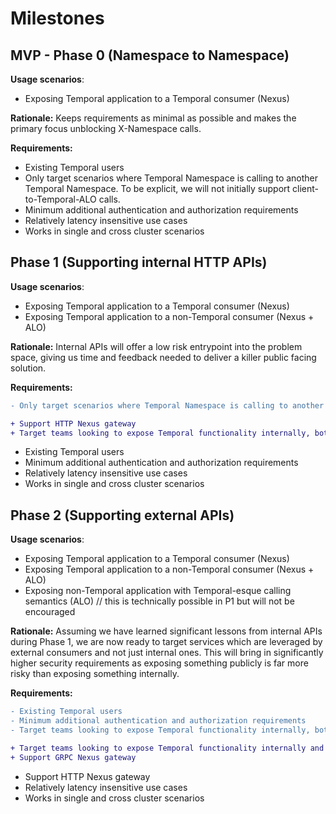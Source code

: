 # Milestones

## MVP - Phase 0 (Namespace to Namespace)

**Usage scenarios**:
- Exposing Temporal application to a Temporal consumer (Nexus)

**Rationale:** Keeps requirements as minimal as possible and makes the primary focus unblocking X-Namespace calls.

**Requirements:**

* Existing Temporal users
* Only target scenarios where Temporal Namespace is calling to another Temporal Namespace. To be explicit, we will not initially support client-to-Temporal-ALO calls. 
* Minimum additional authentication and authorization requirements
* Relatively latency insensitive use cases
* Works in single and cross cluster scenarios

## Phase 1 (Supporting internal HTTP APIs)

**Usage scenarios**:
- Exposing Temporal application to a Temporal consumer (Nexus)
- Exposing Temporal application to a non-Temporal consumer (Nexus + ALO)

**Rationale:** Internal APIs will offer a low risk entrypoint into the problem space, giving us time and feedback needed to deliver a killer public facing solution.

**Requirements:**

```diff
- Only target scenarios where Temporal Namespace is calling to another Temporal Namespace

+ Support HTTP Nexus gateway
+ Target teams looking to expose Temporal functionality internally, both in Temporal to Temporal cases and non-Temporal to Temporal cases
```

* Existing Temporal users
* Minimum additional authentication and authorization requirements
* Relatively latency insensitive use cases
* Works in single and cross cluster scenarios

## Phase 2 (Supporting external APIs)

**Usage scenarios**:
- Exposing Temporal application to a Temporal consumer (Nexus)
- Exposing Temporal application to a non-Temporal consumer (Nexus + ALO)
- Exposing non-Temporal application with Temporal-esque calling semantics (ALO) // this is technically possible in P1 but will not be encouraged

**Rationale:** Assuming we have learned significant lessons from internal APIs during Phase 1, we are now ready to target services which are leveraged by external consumers and not just internal ones. This will bring in significantly higher security requirements as exposing something publicly is far more risky than exposing something internally.

**Requirements:**

```diff
- Existing Temporal users
- Minimum additional authentication and authorization requirements
- Target teams looking to expose Temporal functionality internally, both in Temporal to Temporal cases and non-Temporal to Temporal cases

+ Target teams looking to expose Temporal functionality internally and externally, both in Temporal to Temporal cases and non-Temporal to Temporal cases
+ Support GRPC Nexus gateway
```

* Support HTTP Nexus gateway
* Relatively latency insensitive use cases
* Works in single and cross cluster scenarios